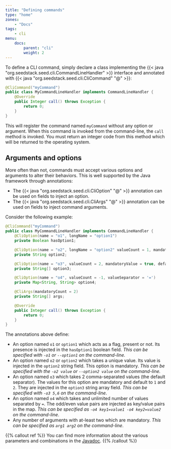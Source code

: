 ```yaml
---
title: "Defining commands"
type: "home"
zones:
    - "Docs"
tags:
    - cli    
menu:
    docs:
        parent: "cli"
        weight: 2
---
```


To define a CLI command, simply declare a class implementing the {{< java "org.seedstack.seed.cli.CommandLineHandler" >}}
interface and annotated with {{< java "org.seedstack.seed.cli.CliCommand" "@" >}}:

```java
@CliCommand("myCommand")
public class MyCommandLineHandler implements CommandLineHandler {
    @Override
    public Integer call() throws Exception {
        return 0;
    }
}
```

This will register the command named `myCommand` without any option or argument. When this command is invoked
from the command-line, the `call` method is invoked. You must return an integer code from this method which will be
returned to the operating system.

## Arguments and options

More often than not, commands must accept various options and arguments to alter their behaviors. This is well supported
by the Java framework through annotations:

* The {{< java "org.seedstack.seed.cli.CliOption" "@" >}} annotation can be used on fields to inject an option.
* The {{< java "org.seedstack.seed.cli.CliArgs" "@" >}} annotation can be used on fields to inject command arguments.

Consider the following example:

```java
@CliCommand("myCommand")
public class MyCommandLineHandler implements CommandLineHandler {
    @CliOption(name = "o1", longName = "option1")
    private Boolean hasOption1;

    @CliOption(name = "o2", longName = "option2" valueCount = 1, mandatory = true)
    private String option2;

    @CliOption(name = "o3", valueCount = 2, mandatoryValue = true, defaultValues = {"1", "2"})
    private String[] option3;

    @CliOption(name = "o4", valueCount = -1, valueSeparator = '=')
    private Map<String, String> option4;

    @CliArgs(mandatoryCount = 2)
    private String[] args;

    @Override
    public Integer call() throws Exception {
        return 0;
    }
}
```

The annotations above define:

* An option named `o1` or `option1` which acts as a flag, present or not. Its presence is injected in the `hasOption1`
boolean field. *This can be specified with `-o1` or `--option1` on the command-line.*
* An option named `o2` or `option2` which takes a unique value. Its value is injected in the `option2` string field.
This option is mandatory. *This can be specified with the `-o2 value` or `--option2 value` on the command-line.*
* An option named `o3` which takes 2 comma-separated values (the default separator). The values for this option are
mandatory and default to `1` and `2`. They are injected in the `option3` string array field. *This can be specified with
`-o3 5,6` on the command-line*.
* An option named `o4` which takes and unlimited number of values separated by `=`. The odd/even value pairs are injected
as key/value pairs in the map. *This can be specified as `-o4 key1=value1 -o4 key2=value2` on the command-line*.
* Any number of arguments with at-least two which are mandatory. *This can be specified as `arg1 arg2` on the command-line*.

{{% callout ref %}}
You can find more information about the various parameters and combinations in the [Javadoc](http://seedstack.org/javadoc/org/seedstack/seed/cli/package-summary.html).
{{% /callout %}}
